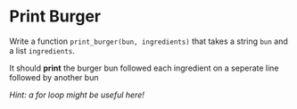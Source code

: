 # Print Burger

Write a function `print_burger(bun, ingredients)` that takes a string `bun` and a list `ingredients`.

It should **print** the burger bun followed each ingredient on a seperate line followed by another bun

*Hint: a for loop might be useful here!*

